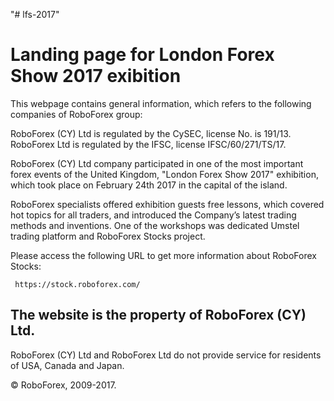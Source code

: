 "# lfs-2017" 

Landing page for London Forex Show 2017 exibition
=================================================

This webpage contains general information, which refers to the following companies of RoboForex group:

RoboForex (CY) Ltd is regulated by the CySEC, license No. is 191/13.
RoboForex Ltd is regulated by the IFSC, license IFSC/60/271/TS/17.


RoboForex (CY) Ltd company participated in one of the most important forex events of the United Kingdom, "London Forex Show 2017" exhibition, which took place on February 24th 2017 in the capital of the island. 

RoboForex specialists offered exhibition guests free lessons, which covered hot topics for all traders, and introduced the Company’s latest trading methods and inventions. One of the workshops was dedicated Umstel trading platform and RoboForex Stocks project.

Please access the following URL to get more information about RoboForex Stocks: 
      
     https://stock.roboforex.com/

The website is the property of RoboForex (CY) Ltd.
--------------------------------------------------

RoboForex (CY) Ltd and RoboForex Ltd do not provide service for residents of USA, Canada and Japan.


© RoboForex, 2009-2017.
